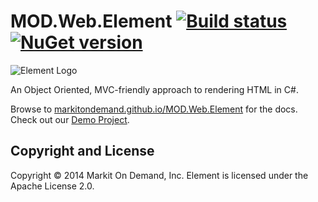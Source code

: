 # MOD.Web.Element [![Build status](https://ci.appveyor.com/api/projects/status/kgqdabt2ue4vm70x/branch/master?svg=true)](https://ci.appveyor.com/project/MarkitOnDemand/mod-web-element/branch/master) [![NuGet version](https://badge.fury.io/nu/MOD.Web.Element.svg)](http://badge.fury.io/nu/MOD.Web.Element)

![Element Logo](http://markitondemand.github.io/MOD.Web.Element/Content/img/logo.png)

An Object Oriented, MVC-friendly approach to rendering HTML in C#.

Browse to [markitondemand.github.io/MOD.Web.Element](http://markitondemand.github.io/MOD.Web.Element/) for the docs. Check out our [Demo Project](https://github.com/markitondemand/ElementDemo).


## Copyright and License

Copyright &copy; 2014 Markit On Demand, Inc. Element is licensed under the Apache License 2.0.
